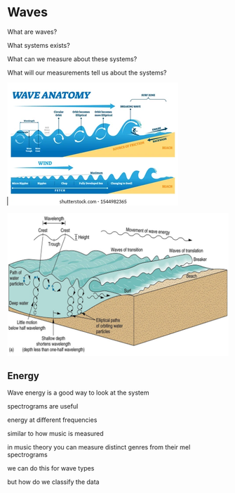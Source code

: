 # Waves

What are waves?

What systems exists?

What can we measure about these systems?

What will our measurements tell us about the systems?

![](../../.gitbook/assets/image%20%2819%29.png)

![](../../.gitbook/assets/image%20%2832%29.png)

## Energy

Wave energy is a good way to look at the system

spectrograms are useful

energy at different frequencies

similar to how music is measured

in music theory you can measure distinct genres from their mel spectrograms

we can do this for wave types

but how do we classify the data 

